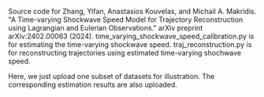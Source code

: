 Source code for Zhang, Yifan, Anastasios Kouvelas, and Michail A. Makridis. "A Time-varying Shockwave Speed Model for Trajectory Reconstruction using Lagrangian and Eulerian Observations." arXiv preprint arXiv:2402.00063 (2024).
time_varying_shockwave_speed_calibration.py is for estimating the time-varying shockwave speed.
traj_reconstruction.py is for reconstructing trajectories using estimated time-varying shochwave speed.

Here, we just upload one subset of datasets for illustration.
The corresponding estimation results are also uploaded.
